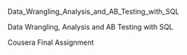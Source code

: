Data_Wrangling_Analysis_and_AB_Testing_with_SQL

Data Wrangling, Analysis and AB Testing with SQL

Cousera Final Assignment
